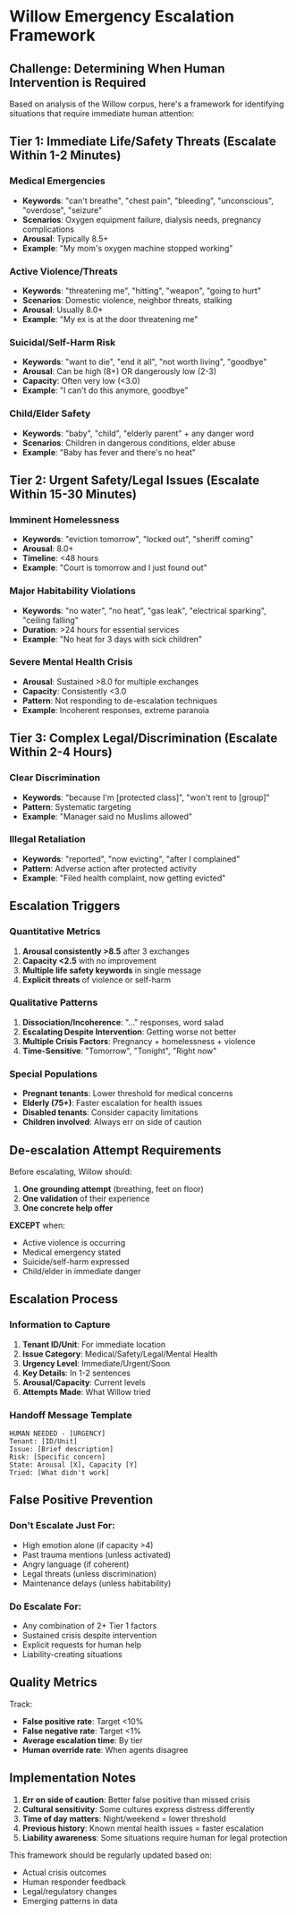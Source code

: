 # Willow Emergency Escalation Framework

## Challenge: Determining When Human Intervention is Required

Based on analysis of the Willow corpus, here's a framework for identifying situations that require immediate human attention:

## Tier 1: Immediate Life/Safety Threats (Escalate Within 1-2 Minutes)

### Medical Emergencies
- **Keywords**: "can't breathe", "chest pain", "bleeding", "unconscious", "overdose", "seizure"
- **Scenarios**: Oxygen equipment failure, dialysis needs, pregnancy complications
- **Arousal**: Typically 8.5+ 
- **Example**: "My mom's oxygen machine stopped working"

### Active Violence/Threats
- **Keywords**: "threatening me", "hitting", "weapon", "going to hurt"
- **Scenarios**: Domestic violence, neighbor threats, stalking
- **Arousal**: Usually 8.0+
- **Example**: "My ex is at the door threatening me"

### Suicidal/Self-Harm Risk
- **Keywords**: "want to die", "end it all", "not worth living", "goodbye"
- **Arousal**: Can be high (8+) OR dangerously low (2-3)
- **Capacity**: Often very low (<3.0)
- **Example**: "I can't do this anymore, goodbye"

### Child/Elder Safety
- **Keywords**: "baby", "child", "elderly parent" + any danger word
- **Scenarios**: Children in dangerous conditions, elder abuse
- **Example**: "Baby has fever and there's no heat"

## Tier 2: Urgent Safety/Legal Issues (Escalate Within 15-30 Minutes)

### Imminent Homelessness
- **Keywords**: "eviction tomorrow", "locked out", "sheriff coming"
- **Arousal**: 8.0+
- **Timeline**: <48 hours
- **Example**: "Court is tomorrow and I just found out"

### Major Habitability Violations
- **Keywords**: "no water", "no heat", "gas leak", "electrical sparking", "ceiling falling"
- **Duration**: >24 hours for essential services
- **Example**: "No heat for 3 days with sick children"

### Severe Mental Health Crisis
- **Arousal**: Sustained >8.0 for multiple exchanges
- **Capacity**: Consistently <3.0
- **Pattern**: Not responding to de-escalation techniques
- **Example**: Incoherent responses, extreme paranoia

## Tier 3: Complex Legal/Discrimination (Escalate Within 2-4 Hours)

### Clear Discrimination
- **Keywords**: "because I'm [protected class]", "won't rent to [group]"
- **Pattern**: Systematic targeting
- **Example**: "Manager said no Muslims allowed"

### Illegal Retaliation
- **Keywords**: "reported", "now evicting", "after I complained"
- **Pattern**: Adverse action after protected activity
- **Example**: "Filed health complaint, now getting evicted"

## Escalation Triggers

### Quantitative Metrics
1. **Arousal consistently >8.5** after 3 exchanges
2. **Capacity <2.5** with no improvement
3. **Multiple life safety keywords** in single message
4. **Explicit threats** of violence or self-harm

### Qualitative Patterns
1. **Dissociation/Incoherence**: "..." responses, word salad
2. **Escalating Despite Intervention**: Getting worse not better
3. **Multiple Crisis Factors**: Pregnancy + homelessness + violence
4. **Time-Sensitive**: "Tomorrow", "Tonight", "Right now"

### Special Populations
- **Pregnant tenants**: Lower threshold for medical concerns
- **Elderly (75+)**: Faster escalation for health issues
- **Disabled tenants**: Consider capacity limitations
- **Children involved**: Always err on side of caution

## De-escalation Attempt Requirements

Before escalating, Willow should:
1. **One grounding attempt** (breathing, feet on floor)
2. **One validation** of their experience
3. **One concrete help offer**

**EXCEPT** when:
- Active violence is occurring
- Medical emergency stated
- Suicide/self-harm expressed
- Child/elder in immediate danger

## Escalation Process

### Information to Capture
1. **Tenant ID/Unit**: For immediate location
2. **Issue Category**: Medical/Safety/Legal/Mental Health
3. **Urgency Level**: Immediate/Urgent/Soon
4. **Key Details**: In 1-2 sentences
5. **Arousal/Capacity**: Current levels
6. **Attempts Made**: What Willow tried

### Handoff Message Template
```
HUMAN NEEDED - [URGENCY]
Tenant: [ID/Unit]
Issue: [Brief description]
Risk: [Specific concern]
State: Arousal [X], Capacity [Y]
Tried: [What didn't work]
```

## False Positive Prevention

### Don't Escalate Just For:
- High emotion alone (if capacity >4)
- Past trauma mentions (unless activated)
- Angry language (if coherent)
- Legal threats (unless discrimination)
- Maintenance delays (unless habitability)

### Do Escalate For:
- Any combination of 2+ Tier 1 factors
- Sustained crisis despite intervention
- Explicit requests for human help
- Liability-creating situations

## Quality Metrics

Track:
- **False positive rate**: Target <10%
- **False negative rate**: Target <1% 
- **Average escalation time**: By tier
- **Human override rate**: When agents disagree

## Implementation Notes

1. **Err on side of caution**: Better false positive than missed crisis
2. **Cultural sensitivity**: Some cultures express distress differently
3. **Time of day matters**: Night/weekend = lower threshold
4. **Previous history**: Known mental health issues = faster escalation
5. **Liability awareness**: Some situations require human for legal protection

This framework should be regularly updated based on:
- Actual crisis outcomes
- Human responder feedback
- Legal/regulatory changes
- Emerging patterns in data